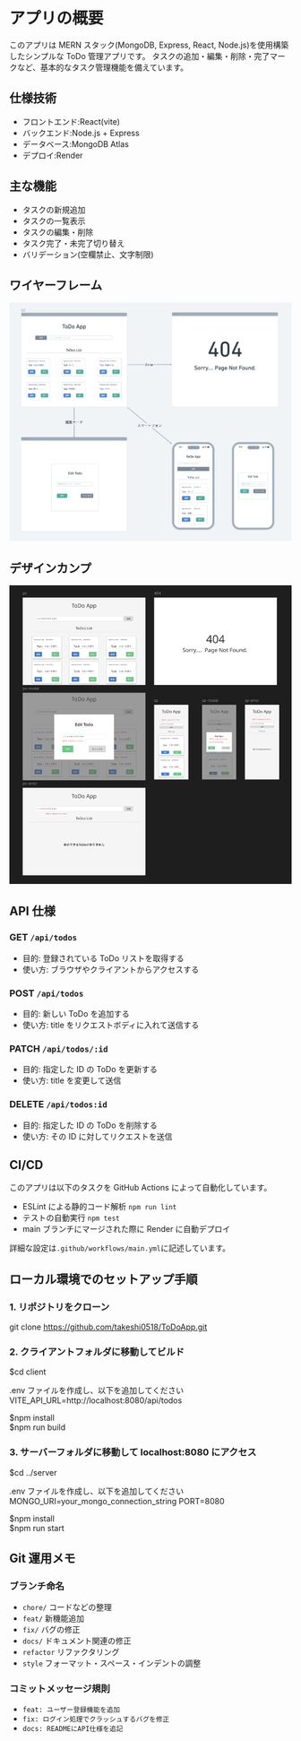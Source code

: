 # アプリの概要

このアプリは MERN スタック(MongoDB, Express, React, Node.js)を使用構築したシンプルな ToDo 管理アプリです。
タスクの追加・編集・削除・完了マークなど、基本的なタスク管理機能を備えています。

## 仕様技術

- フロントエンド:React(vite)
- バックエンド:Node.js + Express
- データベース:MongoDB Atlas
- デプロイ:Render

## 主な機能

- タスクの新規追加
- タスクの一覧表示
- タスクの編集・削除
- タスク完了・未完了切り替え
- バリデーション(空欄禁止、文字制限)

## ワイヤーフレーム

![ToDoAppのワイヤーフレーム](./client/public/docs/Wireframe.png)

## デザインカンプ

![ToDoAppのデザイン](./client/public/docs/ToDoApp-design.png)

## API 仕様

### GET `/api/todos`

- 目的: 登録されている ToDo リストを取得する
- 使い方: ブラウザやクライアントからアクセスする

### POST `/api/todos`

- 目的: 新しい ToDo を追加する
- 使い方: title をリクエストボディに入れて送信する

### PATCH `/api/todos/:id`

- 目的: 指定した ID の ToDo を更新する
- 使い方: title を変更して送信

### DELETE `/api/todos:id`

- 目的: 指定した ID の ToDo を削除する
- 使い方: その ID に対してリクエストを送信

## CI/CD

このアプリは以下のタスクを GitHub Actions によって自動化しています。

- ESLint による静的コード解析 `npm run lint`
- テストの自動実行 `npm test`
- main ブランチにマージされた際に Render に自動デプロイ

詳細な設定は`.github/workflows/main.yml`に記述しています。

## ローカル環境でのセットアップ手順

### 1. リポジトリをクローン

git clone https://github.com/takeshi0518/ToDoApp.git

### 2. クライアントフォルダに移動してビルド

$cd client

.env ファイルを作成し、以下を追加してください
VITE_API_URL=http://localhost:8080/api/todos

$npm install  
$npm run build

### 3. サーバーフォルダに移動して localhost:8080 にアクセス

$cd ../server

.env ファイルを作成し、以下を追加してください
MONGO_URI=your_mongo_connection_string
PORT=8080

$npm install  
$npm run start

## Git 運用メモ

### ブランチ命名

- `chore/` コードなどの整理
- `feat/` 新機能追加
- `fix/` バグの修正
- `docs/` ドキュメント関連の修正
- `refactor` リファクタリング
- `style` フォーマット・スペース・インデントの調整

### コミットメッセージ規則

- `feat: ユーザー登録機能を追加`
- `fix: ログイン処理でクラッシュするバグを修正`
- `docs: READMEにAPI仕様を追記`
